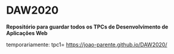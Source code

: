 # DAW2020


**Repositório para guardar todos os TPCs de Desenvolvimento de Aplicações Web**

temporariamente: tpc1= https://joao-parente.github.io/DAW2020/
